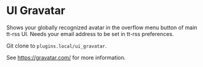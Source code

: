 UI Gravatar
===========

Shows your globally recognized avatar in the overflow menu button of
main tt-rss UI. Needs your email address to be set in tt-rss preferences.

Git clone to ``plugins.local/ui_gravatar``.

See https://gravatar.com/ for more information.
